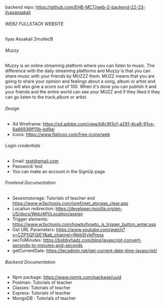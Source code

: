 backend repo: https://github.com/EHB-MCT/web-2-backend-22-23-ilyasassakali
###### WEB2 FULLSTACK WEBSITE #######
Ilyas Assakali 2multecB

###### Muzzy ######
Muzzy is an online streaming platform where you can listen to music. The difference with the daily streaming platforms and Muzzy is that  you can share music with your friends by MUZZZ them. MUZZ means that you are going to share your opinion and feelings about a song, album or artist and you will also give a score out of 100. When it's done you can publish it and your friends and the entire world can see your MUZZ and if they liked it they can go listen to the track,album or artist.

###### Design ######
- Xd Wireframe: https://xd.adobe.com/view/b8c9f3cf-a291-4ca8-91ce-6a66936ff15b-ed9a/
- Icons: https://www.flaticon.com/free-icons/web

###### Login credentials ######
- Email: test@gmail.com
- Password: test
- You can make an account in the SignUp page

###### Frontend Documentation ######
- Sessionstorage: Tutorials of teacher and https://www.w3schools.com/jsref/met_storage_clear.asp
- Location redirection: https://developer.mozilla.org/en-US/docs/Web/API/Location/assign
- Trigger elements: https://www.w3schools.com/howto/howto_js_trigger_button_enter.asp
- Get URL Parameters: https://www.youtube.com/watch?v=CZP1iQFQjEY&ab_channel=WebStylePress
- secToMinutes: https://bobbyhadz.com/blog/javascript-convert-seconds-to-minutes-and-seconds
- getCurrentDate: https://tecadmin.net/get-current-date-time-javascript/

###### Backend Documentation ######
- Npm package: https://www.npmjs.com/package/uuid
- Postman: Tutorials of teacher
- Classes: Tutorials of teacher
- Express: Tutorials of teacher 
- MongoDB : Tutorials of teacher 
